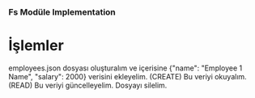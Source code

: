 ### Fs Modüle Implementation
# İşlemler
employees.json dosyası oluşturalım ve içerisine {"name": "Employee 1 Name", "salary": 2000} verisini ekleyelim. (CREATE)
Bu veriyi okuyalım. (READ)
Bu veriyi güncelleyelim.
Dosyayı silelim.